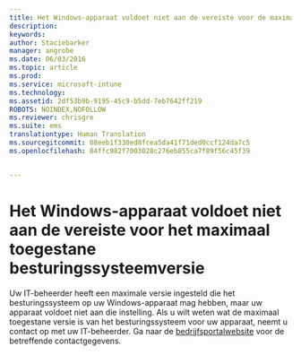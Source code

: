 ```yaml
---
title: Het Windows-apparaat voldoet niet aan de vereiste voor de maximaal toegestane besturingssysteemversie | Microsoft Intune
description: 
keywords: 
author: Staciebarker
manager: angrobe
ms.date: 06/03/2016
ms.topic: article
ms.prod: 
ms.service: microsoft-intune
ms.technology: 
ms.assetid: 2df53b9b-9195-45c9-b5dd-7eb7642ff219
ROBOTS: NOINDEX,NOFOLLOW
ms.reviewer: chrisgre
ms.suite: ems
translationtype: Human Translation
ms.sourcegitcommit: 08eeb1f330ed8fcea5da41f71ded0ccf124da7c5
ms.openlocfilehash: 04ffc982f7003028c276eb855ca7f89f56c45f39


---
```



# Het Windows-apparaat voldoet niet aan de vereiste voor het maximaal toegestane besturingssysteemversie

Uw IT-beheerder heeft een maximale versie ingesteld die het besturingssysteem op uw Windows-apparaat mag hebben, maar uw apparaat voldoet niet aan die instelling. Als u wilt weten wat de maximaal toegestane versie is van het besturingssysteem voor uw apparaat, neemt u contact op met uw IT-beheerder. Ga naar de [bedrijfsportalwebsite](http://portal.manage.microsoft.com) voor de betreffende contactgegevens.




<!--HONumber=Aug16_HO5-->


